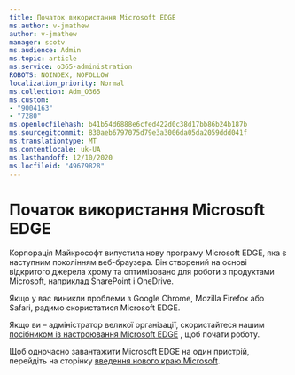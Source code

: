 ```yaml
---
title: Початок використання Microsoft EDGE
ms.author: v-jmathew
author: v-jmathew
manager: scotv
ms.audience: Admin
ms.topic: article
ms.service: o365-administration
ROBOTS: NOINDEX, NOFOLLOW
localization_priority: Normal
ms.collection: Adm_O365
ms.custom:
- "9004163"
- "7280"
ms.openlocfilehash: b41b54d6888e6cfed422d0c38d17bb86b24b187b
ms.sourcegitcommit: 830aeb6797075d79e3a3006da05da2059ddd041f
ms.translationtype: MT
ms.contentlocale: uk-UA
ms.lasthandoff: 12/10/2020
ms.locfileid: "49679828"
---
```

# <a name="start-using-microsoft-edge"></a>Початок використання Microsoft EDGE

Корпорація Майкрософт випустила нову програму Microsoft EDGE, яка є наступним поколінням веб-браузера. Він створений на основі відкритого джерела хрому та оптимізовано для роботи з продуктами Microsoft, наприклад SharePoint і OneDrive.

Якщо у вас виникли проблеми з Google Chrome, Mozilla Firefox або Safari, радимо скористатися Microsoft EDGE.

Якщо ви – адміністратор великої організації, скористайтеся нашим [посібником із настроювання Microsoft EDGE](https://go.microsoft.com/fwlink/?linkid=2142423) , щоб почати роботу.

Щоб одночасно завантажити Microsoft EDGE на один пристрій, перейдіть на сторінку [введення нового краю Microsoft](https://go.microsoft.com/fwlink/?linkid=2141049).
